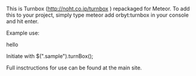 This is Turnbox (http://noht.co.jp/turnbox ) repackaged for Meteor. To add this to your project, simply type meteor add orbyt:turnbox in your console and hit enter. 

Example use:

<div class="sample">
      <div class="turnBoxButton"></div>
      <div class="turnBoxButton"><p>hello</p></div>
      <div class="turnBoxButton"></div>
      <div class="turnBoxButton"></div>
</div>

Initiate with $(".sample").turnBox();

Full insctructions for use can be found at the main site.
